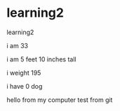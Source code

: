 # learning2
learning2

i am 33

i am 5 feet 10 inches tall

i weight 195

i have 0 dog

hello
from my computer
test from git
